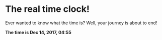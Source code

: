 # The real time clock!

Ever wanted to know what the time is? Well, your journey is about to end!

**The time is Dec 14, 2017, 04:55**